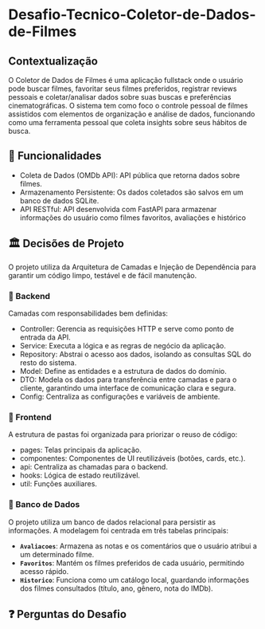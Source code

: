 # Desafio-Tecnico-Coletor-de-Dados-de-Filmes

## Contextualização
O Coletor de Dados de Filmes é uma aplicação fullstack onde o usuário pode buscar filmes, 
favoritar seus filmes preferidos, registrar reviews pessoais e 
coletar/analisar dados sobre suas buscas e preferências cinematográficas. 
O sistema tem como foco o controle pessoal de filmes assistidos com elementos de 
organização e análise de dados, funcionando como uma ferramenta pessoal que 
coleta insights sobre seus hábitos de busca.


## 🎯 Funcionalidades

- Coleta de Dados (OMDb API): API pública que retorna dados sobre filmes.
- Armazenamento Persistente: Os dados coletados são salvos em um banco de dados SQLite.
- API RESTful:  API desenvolvida com FastAPI para armazenar informações do usuário como filmes favoritos, avaliações e histórico


## 🏛️ Decisões de Projeto
O projeto utiliza da Arquitetura de Camadas e Injeção de Dependência para garantir um código limpo, testável e de fácil manutenção.

### 🧠 Backend
Camadas com responsabilidades bem definidas:

- Controller: Gerencia as requisições HTTP e serve como ponto de entrada da API.
- Service: Executa a lógica e as regras de negócio da aplicação.
- Repository: Abstrai o acesso aos dados, isolando as consultas SQL do resto do sistema.
- Model: Define as entidades e a estrutura de dados do domínio.
- DTO: Modela os dados para transferência entre camadas e para o cliente, garantindo uma interface de comunicação clara e segura.
- Config: Centraliza as configurações e variáveis de ambiente.

### 🎨 Frontend
A estrutura de pastas foi organizada para priorizar o reuso de código:

- pages: Telas principais da aplicação.
- componentes: Componentes de UI reutilizáveis (botões, cards, etc.).
- api: Centraliza as chamadas para o backend.
- hooks: Lógica de estado reutilizável.
- util: Funções auxiliares.


### 💾 Banco de Dados
O projeto utiliza um banco de dados relacional para persistir as informações. A modelagem foi centrada em três tabelas principais:

-   **`Avaliacoes`**: Armazena as notas e os comentários que o usuário atribui a um determinado filme.
-   **`Favoritos`**: Mantém os filmes preferidos de cada usuário, permitindo acesso rápido.
-   **`Historico`**: Funciona como um catálogo local, guardando informações dos filmes consultados (título, ano, gênero, nota do IMDb).


## ❓ Perguntas do Desafio
